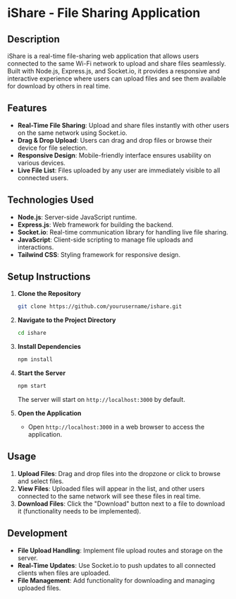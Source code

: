 # iShare - File Sharing Application

## Description

iShare is a real-time file-sharing web application that allows users connected to the same Wi-Fi network to upload and share files seamlessly. Built with Node.js, Express.js, and Socket.io, it provides a responsive and interactive experience where users can upload files and see them available for download by others in real time.

## Features

- **Real-Time File Sharing**: Upload and share files instantly with other users on the same network using Socket.io.
- **Drag & Drop Upload**: Users can drag and drop files or browse their device for file selection.
- **Responsive Design**: Mobile-friendly interface ensures usability on various devices.
- **Live File List**: Files uploaded by any user are immediately visible to all connected users.

## Technologies Used

- **Node.js**: Server-side JavaScript runtime.
- **Express.js**: Web framework for building the backend.
- **Socket.io**: Real-time communication library for handling live file sharing.
- **JavaScript**: Client-side scripting to manage file uploads and interactions.
- **Tailwind CSS**: Styling framework for responsive design.

## Setup Instructions

1. **Clone the Repository**
   ```bash
   git clone https://github.com/yourusername/ishare.git
   ```

2. **Navigate to the Project Directory**
   ```bash
   cd ishare
   ```

3. **Install Dependencies**
   ```bash
   npm install
   ```

4. **Start the Server**
   ```bash
   npm start
   ```
   The server will start on `http://localhost:3000` by default.

5. **Open the Application**
   - Open `http://localhost:3000` in a web browser to access the application.

## Usage

1. **Upload Files**: Drag and drop files into the dropzone or click to browse and select files.
2. **View Files**: Uploaded files will appear in the list, and other users connected to the same network will see these files in real time.
3. **Download Files**: Click the "Download" button next to a file to download it (functionality needs to be implemented).

## Development

- **File Upload Handling**: Implement file upload routes and storage on the server.
- **Real-Time Updates**: Use Socket.io to push updates to all connected clients when files are uploaded.
- **File Management**: Add functionality for downloading and managing uploaded files.
